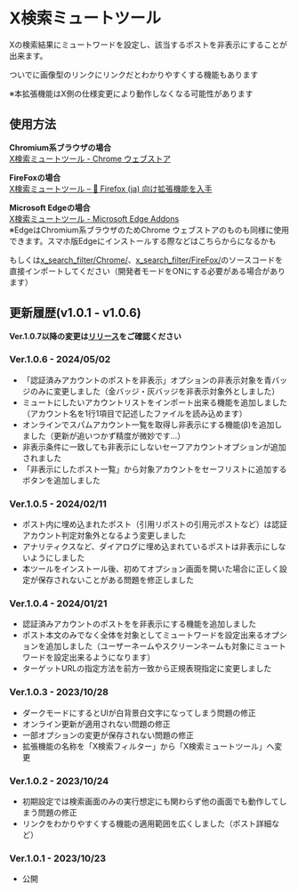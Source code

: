 # X検索ミュートツール

Xの検索結果にミュートワードを設定し、該当するポストを非表示にすることが出来ます。

ついでに画像型のリンクにリンクだとわかりやすくする機能もあります

※本拡張機能はX側の仕様変更により動作しなくなる可能性があります

## 使用方法
**Chromium系ブラウザの場合**  
[X検索ミュートツール - Chrome ウェブストア](https://chromewebstore.google.com/detail/x%E6%A4%9C%E7%B4%A2%E3%83%9F%E3%83%A5%E3%83%BC%E3%83%88%E3%83%84%E3%83%BC%E3%83%AB/nggagmpbcbkpgbjbdiobbikgehcmkmkh?authuser=0&hl=ja)

**FireFoxの場合**  
[X検索ミュートツール – 🦊 Firefox (ja) 向け拡張機能を入手](https://addons.mozilla.org/ja/firefox/addon/x%E6%A4%9C%E7%B4%A2%E3%83%9F%E3%83%A5%E3%83%BC%E3%83%88%E3%83%84%E3%83%BC%E3%83%AB/)

**Microsoft Edgeの場合**  
[X検索ミュートツール - Microsoft Edge Addons](https://microsoftedge.microsoft.com/addons/detail/x%E6%A4%9C%E7%B4%A2%E3%83%9F%E3%83%A5%E3%83%BC%E3%83%88%E3%83%84%E3%83%BC%E3%83%AB/idmpfaefjapagfjmdgkfljfmnlaifdoj)  
※EdgeはChromium系ブラウザのためChrome ウェブストアのものも同様に使用できます。スマホ版Edgeにインストールする際などはこちらからになるかも  

もしくは[x_search_filter/Chrome/](https://github.com/LucycalBell/x_search_filter/tree/main/Chrome)、[x_search_filter/FireFox/](https://github.com/LucycalBell/x_search_filter/tree/main/FireFox)のソースコードを直接インポートしてください（開発者モードをONにする必要がある場合があります）

## 更新履歴(v1.0.1 - v1.0.6)

**Ver.1.0.7以降の変更は[リリース](https://github.com/LucycalBell/x_search_filter/releases)をご確認ください**

### Ver.1.0.6 - 2024/05/02
- 「認証済みアカウントのポストを非表示」オプションの非表示対象を青バッジのみに変更しました（金バッジ・灰バッジを非表示対象外としました）
- ミュートにしたいアカウントリストをインポート出来る機能を追加しました（アカウント名を1行1項目で記述したファイルを読み込めます）
- オンラインでスパムアカウント一覧を取得し非表示にする機能(β)を追加しました（更新が追いつかず精度が微妙です…）
- 非表示条件に一致しても非表示にしないセーフアカウントオプションが追加されました
- 「非表示にしたポスト一覧」から対象アカウントをセーフリストに追加するボタンを追加しました

### Ver.1.0.5 - 2024/02/11
- ポスト内に埋め込まれたポスト（引用リポストの引用元ポストなど）は認証アカウント判定対象外となるよう変更しました
- アナリティクスなど、ダイアログに埋め込まれているポストは非表示にしないようにしました
- 本ツールをインストール後、初めてオプション画面を開いた場合に正しく設定が保存されないことがある問題を修正しました

### Ver.1.0.4 - 2024/01/21
- 認証済みアカウントのポストをを非表示にする機能を追加しました
- ポスト本文のみでなく全体を対象としてミュートワードを設定出来るオプションを追加しました（ユーザーネームやスクリーンネームも対象にミュートワードを設定出来るようになります）
- ターゲットURLの指定方法を前方一致から正規表現指定に変更しました

### Ver.1.0.3 - 2023/10/28
- ダークモードにするとUIが白背景白文字になってしまう問題の修正
- オンライン更新が適用されない問題の修正
- 一部オプションの変更が保存されない問題の修正
- 拡張機能の名称を「X検索フィルター」から「X検索ミュートツール」へ変更

### Ver.1.0.2 - 2023/10/24
- 初期設定では検索画面のみの実行想定にも関わらず他の画面でも動作してしまう問題の修正
- リンクをわかりやすくする機能の適用範囲を広くしました（ポスト詳細など）

### Ver.1.0.1 - 2023/10/23
- 公開

